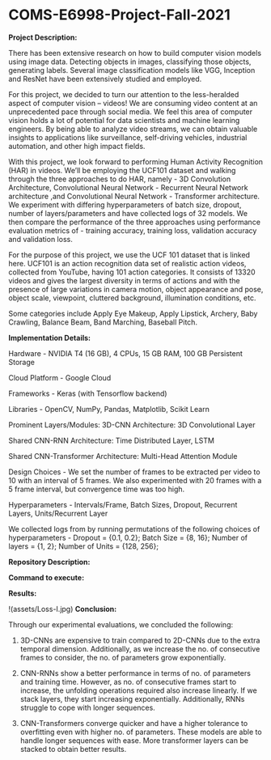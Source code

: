 # COMS-E6998-Project-Fall-2021

**Project Description:**

There has been extensive research on how to build computer vision models using image data. Detecting objects in images, classifying those objects, generating labels. Several image classification models like VGG, Inception and ResNet have been extensively studied and employed.

For this project, we decided to turn our attention to the less-heralded aspect of computer vision – videos! We are consuming video content at an unprecedented pace through social media. We feel this area of computer vision holds a lot of potential for data scientists and machine learning engineers. By being able to analyze video streams, we can obtain valuable insights to applications like surveillance, self-driving vehicles, industrial automation, and other high impact fields.

With this project, we look forward to performing Human Activity Recognition (HAR) in videos. We’ll be employing the UCF101 dataset and walking through the three approaches to do HAR, namely - 3D Convolution Architecture, Convolutional Neural Network - Recurrent Neural Network architecture ,and Convolutional Neural Network - Transformer architecture.
We experiment with differing hyperparameters of batch size, dropout, number of layers/parameters and have collected logs of 32 models. We then compare the performance of the three approaches using performance evaluation metrics of - training accuracy, training loss, validation accuracy and validation loss.

For the purpose of this project, we use the UCF 101 dataset that is linked here. 
UCF101 is an action recognition data set of realistic action videos, collected from YouTube, having 101 action categories. It consists of 13320 videos and  gives the largest diversity in terms of actions and with the presence of large variations in camera motion, object appearance and pose, object scale, viewpoint, cluttered background, illumination conditions, etc.

Some categories include Apply Eye Makeup, Apply Lipstick, Archery, Baby Crawling, Balance Beam, Band Marching, Baseball Pitch.

**Implementation Details:**

Hardware - NVIDIA T4 (16 GB), 4 CPUs, 15 GB RAM, 100 GB Persistent Storage

Cloud Platform - Google Cloud

Frameworks - Keras (with Tensorflow backend)

Libraries - OpenCV, NumPy, Pandas, Matplotlib, Scikit Learn

Prominent Layers/Modules:  3D-CNN Architecture: 3D Convolutional Layer

Shared CNN-RNN Architecture: Time Distributed Layer, LSTM

Shared CNN-Transformer Architecture: Multi-Head Attention Module

Design Choices -  We set the number of frames to be extracted per video to 10 with an interval of 5 frames. We also experimented with 20 frames with a 5 frame interval, but convergence time was too high.

Hyperparameters - Intervals/Frame, Batch Sizes, Dropout, Recurrent Layers, Units/Recurrent Layer

We collected logs from by running permutations of  the following choices of hyperparameters -
Dropout = {0.1, 0.2}; Batch Size = {8, 16}; Number of layers = {1, 2}; Number of Units = {128, 256};


**Repository Description:**



**Command to execute:**



**Results:**

!(assets/Loss-I.jpg)
**Conclusion:**

Through our experimental evaluations, we concluded the following:
1. 3D-CNNs are expensive to train compared to 2D-CNNs due to the extra temporal dimension. Additionally, as we increase the no. of consecutive frames to consider, the no. of parameters grow exponentially.

2. CNN-RNNs show a better performance in terms of no. of parameters and training time. However, as no. of consecutive frames start to increase, the unfolding operations required also increase linearly. If we stack layers, they start increasing exponentially. Additionally, RNNs struggle to cope with longer sequences.

3. CNN-Transformers converge quicker and have a higher tolerance to overfitting even with higher no. of parameters. These models are able to handle longer sequences with ease. More transformer layers can be stacked to obtain better results.



